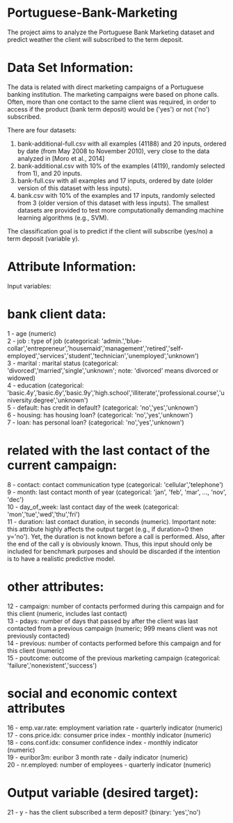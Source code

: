 # Portuguese-Bank-Marketing
The project aims to analyze the Portuguese Bank Marketing dataset and predict weather the client will subscribed to the term deposit.

# Data Set Information:

The data is related with direct marketing campaigns of a Portuguese banking institution. The marketing campaigns were based on phone calls. Often, more than one contact to the same client was required, in order to access if the product (bank term deposit) would be ('yes') or not ('no') subscribed.

There are four datasets:
1) bank-additional-full.csv with all examples (41188) and 20 inputs, ordered by date (from May 2008 to November 2010), very close to the data analyzed in [Moro et al., 2014]
2) bank-additional.csv with 10% of the examples (4119), randomly selected from 1), and 20 inputs.
3) bank-full.csv with all examples and 17 inputs, ordered by date (older version of this dataset with less inputs).
4) bank.csv with 10% of the examples and 17 inputs, randomly selected from 3 (older version of this dataset with less inputs).
The smallest datasets are provided to test more computationally demanding machine learning algorithms (e.g., SVM).

The classification goal is to predict if the client will subscribe (yes/no) a term deposit (variable y).


# Attribute Information:

Input variables:
# bank client data:
1 - age (numeric)       
2 - job : type of job (categorical: 'admin.','blue-collar','entrepreneur','housemaid','management','retired','self-employed','services','student','technician','unemployed','unknown')    
3 - marital : marital status (categorical: 'divorced','married','single','unknown'; note: 'divorced' means divorced or widowed)     
4 - education (categorical: 'basic.4y','basic.6y','basic.9y','high.school','illiterate','professional.course','university.degree','unknown')      
5 - default: has credit in default? (categorical: 'no','yes','unknown')     
6 - housing: has housing loan? (categorical: 'no','yes','unknown')    
7 - loan: has personal loan? (categorical: 'no','yes','unknown')    
# related with the last contact of the current campaign:
8 - contact: contact communication type (categorical: 'cellular','telephone')     
9 - month: last contact month of year (categorical: 'jan', 'feb', 'mar', ..., 'nov', 'dec')     
10 - day_of_week: last contact day of the week (categorical: 'mon','tue','wed','thu','fri')     
11 - duration: last contact duration, in seconds (numeric). Important note: this attribute highly affects the output target (e.g., if duration=0 then y='no'). Yet, the duration is not known before a call is performed. Also, after the end of the call y is obviously known. Thus, this input should only be included for benchmark purposes and should be discarded if the intention is to have a realistic predictive model.   
# other attributes:
12 - campaign: number of contacts performed during this campaign and for this client (numeric, includes last contact)     
13 - pdays: number of days that passed by after the client was last contacted from a previous campaign (numeric; 999 means client was not previously contacted)     
14 - previous: number of contacts performed before this campaign and for this client (numeric)        
15 - poutcome: outcome of the previous marketing campaign (categorical: 'failure','nonexistent','success')      
# social and economic context attributes
16 - emp.var.rate: employment variation rate - quarterly indicator (numeric)      
17 - cons.price.idx: consumer price index - monthly indicator (numeric)     
18 - cons.conf.idx: consumer confidence index - monthly indicator (numeric)     
19 - euribor3m: euribor 3 month rate - daily indicator (numeric)      
20 - nr.employed: number of employees - quarterly indicator (numeric)     

# Output variable (desired target):   
21 - y - has the client subscribed a term deposit? (binary: 'yes','no')   
